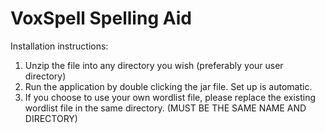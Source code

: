 # VoxSpell Spelling Aid #

Installation instructions:
1. Unzip the file into any directory you wish (preferably your user directory)
2. Run the application by double clicking the jar file. Set up is automatic.
3. If you choose to use your own wordlist file, please replace the existing wordlist file in the same directory. (MUST BE THE SAME NAME AND DIRECTORY)
